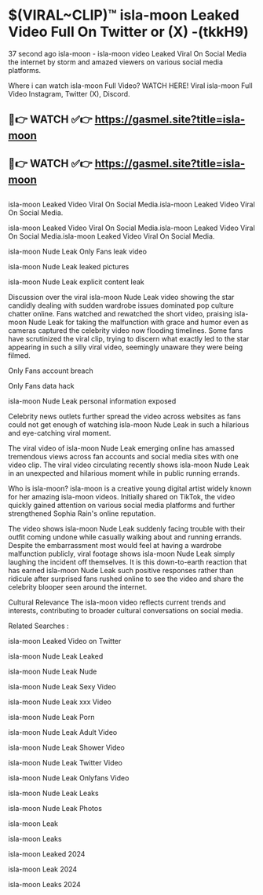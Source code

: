 # $(VIRAL~CLIP)™ isla-moon Leaked Video Full On Twitter or (X) -(tkkH9)
37 second ago isla-moon - isla-moon video Leaked Viral On Social Media the internet by storm and amazed viewers on various social media platforms.

Where i can watch isla-moon Full Video? WATCH HERE! Viral isla-moon Full Video Instagram, Twitter (X), Discord.

## 🔴👉 WATCH ✅👉 https://gasmel.site?title=isla-moon
## 🔴👉 WATCH ✅👉 https://gasmel.site?title=isla-moon
##
isla-moon Leaked Video Viral On Social Media.isla-moon Leaked Video Viral On Social Media.

isla-moon Leaked Video Viral On Social Media.isla-moon Leaked Video Viral On Social Media.isla-moon Leaked Video Viral On Social Media.

isla-moon Nude Leak Only Fans leak video

isla-moon Nude Leak leaked pictures

isla-moon Nude Leak explicit content leak

Discussion over the viral isla-moon Nude Leak video showing the star candidly dealing with sudden wardrobe issues dominated pop culture chatter online. Fans watched and rewatched the short video, praising isla-moon Nude Leak for taking the malfunction with grace and humor even as cameras captured the celebrity video now flooding timelines. Some fans have scrutinized the viral clip, trying to discern what exactly led to the star appearing in such a silly viral video, seemingly unaware they were being filmed.


Only Fans account breach

Only Fans data hack

isla-moon Nude Leak personal information exposed

Celebrity news outlets further spread the video across websites as fans could not get enough of watching isla-moon Nude Leak in such a hilarious and eye-catching viral moment.


The viral video of isla-moon Nude Leak emerging online has amassed tremendous views across fan accounts and social media sites with one video clip. The viral video circulating recently shows isla-moon Nude Leak in an unexpected and hilarious moment while in public running errands.


Who is isla-moon? isla-moon is a creative young digital artist widely known for her amazing isla-moon videos. Initially shared on TikTok, the video quickly gained attention on various social media platforms and further strengthened Sophia Rain's online reputation.

The video shows isla-moon Nude Leak suddenly facing trouble with their outfit coming undone while casually walking about and running errands. Despite the embarrassment most would feel at having a wardrobe malfunction publicly, viral footage shows isla-moon Nude Leak simply laughing the incident off themselves. It is this down-to-earth reaction that has earned isla-moon Nude Leak such positive responses rather than ridicule after surprised fans rushed online to see the video and share the celebrity blooper seen around the internet.

Cultural Relevance The isla-moon video reflects current trends and interests, contributing to broader cultural conversations on social media.

Related Searches :

isla-moon Leaked Video on Twitter

isla-moon Nude Leak Leaked

isla-moon Nude Leak Nude

isla-moon Nude Leak Sexy Video

isla-moon Nude Leak xxx Video

isla-moon Nude Leak Porn

isla-moon Nude Leak Adult Video

isla-moon Nude Leak Shower Video

isla-moon Nude Leak Twitter Video

isla-moon Nude Leak Onlyfans Video

isla-moon Nude Leak Leaks

isla-moon Nude Leak Photos

isla-moon Leak

isla-moon Leaks

isla-moon Leaked 2024

isla-moon Leak 2024

isla-moon Leaks 2024

